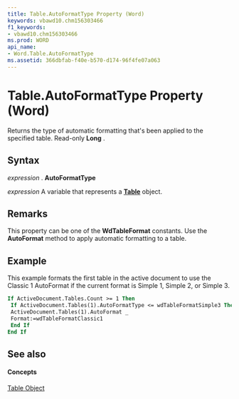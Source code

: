 ```yaml
---
title: Table.AutoFormatType Property (Word)
keywords: vbawd10.chm156303466
f1_keywords:
- vbawd10.chm156303466
ms.prod: WORD
api_name:
- Word.Table.AutoFormatType
ms.assetid: 366dbfab-f40e-b570-d174-96f4fe07a063
---
```



# Table.AutoFormatType Property (Word)

Returns the type of automatic formatting that's been applied to the specified table. Read-only  **Long** .


## Syntax

 _expression_ . **AutoFormatType**

 _expression_ A variable that represents a **[Table](table-object-word.md)** object.


## Remarks

This property can be one of the  **WdTableFormat** constants. Use the **AutoFormat** method to apply automatic formatting to a table.


## Example

This example formats the first table in the active document to use the Classic 1 AutoFormat if the current format is Simple 1, Simple 2, or Simple 3.


```vb
If ActiveDocument.Tables.Count >= 1 Then 
 If ActiveDocument.Tables(1).AutoFormatType <= wdTableFormatSimple3 Then 
 ActiveDocument.Tables(1).AutoFormat _ 
 Format:=wdTableFormatClassic1 
 End If 
End If
```


## See also


#### Concepts


[Table Object](table-object-word.md)

